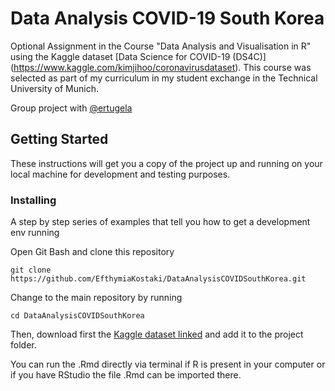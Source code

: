# Data Analysis COVID-19 South Korea
Optional Assignment in the Course "Data Analysis and Visualisation in R" using the Kaggle dataset [Data Science for COVID-19 (DS4C)] (https://www.kaggle.com/kimjihoo/coronavirusdataset). This course was selected as part of my curriculum in my student exchange in the Technical University of Munich.

Group project with [@ertugela](https://github.com/ertugela)

## Getting Started

These instructions will get you a copy of the project up and running on your local machine for development and testing purposes. 

### Installing

A step by step series of examples that tell you how to get a development env running

Open Git Bash and clone this repository

```
git clone https://github.com/EfthymiaKostaki/DataAnalysisCOVIDSouthKorea.git
```

Change to the main repository by running

```
cd DataAnalysisCOVIDSouthKorea
```

Then, download first the [Kaggle dataset linked](https://www.kaggle.com/kimjihoo/coronavirusdataset) and add it to the project folder.

You can run the .Rmd directly via terminal if R is present in your computer or if you have RStudio the file .Rmd can be imported there.
